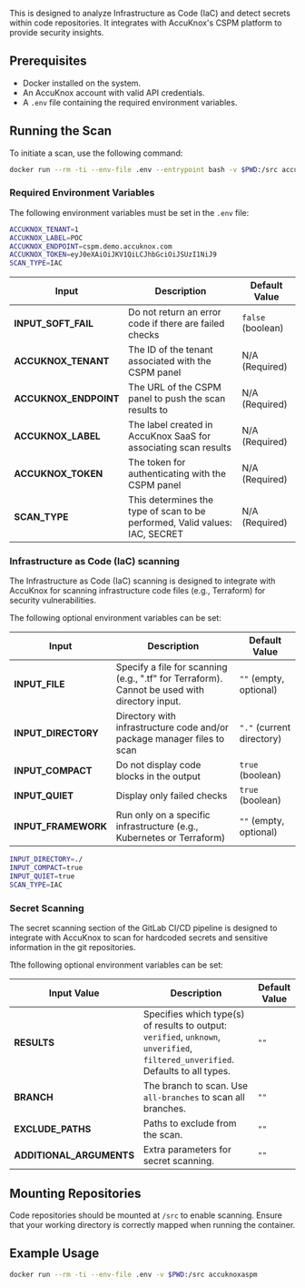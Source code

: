 This is designed to analyze Infrastructure as Code (IaC) and detect secrets within code repositories. It integrates with AccuKnox's CSPM platform to provide security insights.

## Prerequisites
- Docker installed on the system.
- An AccuKnox account with valid API credentials.
- A `.env` file containing the required environment variables.

## Running the Scan
To initiate a scan, use the following command:

```sh
docker run --rm -ti --env-file .env --entrypoint bash -v $PWD:/src accuknoxaspmscan
```

### Required Environment Variables
The following environment variables must be set in the `.env` file:

```sh
ACCUKNOX_TENANT=1
ACCUKNOX_LABEL=POC
ACCUKNOX_ENDPOINT=cspm.demo.accuknox.com
ACCUKNOX_TOKEN=eyJ0eXAiOiJKV1QiLCJhbGciOiJSUzI1NiJ9
SCAN_TYPE=IAC
```

| **Input**               | **Description**                                                                 | **Default Value**         |
|--------------------------|---------------------------------------------------------------------------------|---------------------------|
| **INPUT_SOFT_FAIL**      | Do not return an error code if there are failed checks                          | `false` (boolean)          |
| **ACCUKNOX_TENANT**      | The ID of the tenant associated with the CSPM panel                             | N/A (Required)            |
| **ACCUKNOX_ENDPOINT**    | The URL of the CSPM panel to push the scan results to                           | N/A (Required)            |
| **ACCUKNOX_LABEL**       | The label created in AccuKnox SaaS for associating scan results                 | N/A (Required)            |
| **ACCUKNOX_TOKEN**       | The token for authenticating with the CSPM panel                                | N/A (Required)            |
| **SCAN_TYPE**            | This determines the type of scan to be performed, Valid values: IAC, SECRET     | N/A (Required)            |

### Infrastructure as Code (IaC) scanning

The Infrastructure as Code (IaC) scanning is designed to integrate with AccuKnox for scanning infrastructure code files (e.g., Terraform) for security vulnerabilities.

The following optional environment variables can be set:

| **Input**               | **Description**                                                                 | **Default Value**         |
|--------------------------|---------------------------------------------------------------------------------|---------------------------|
| **INPUT_FILE**           | Specify a file for scanning (e.g., ".tf" for Terraform). Cannot be used with directory input. | `""` (empty, optional)    |
| **INPUT_DIRECTORY**      | Directory with infrastructure code and/or package manager files to scan         | `"."` (current directory) |
| **INPUT_COMPACT**        | Do not display code blocks in the output                                        | `true` (boolean)          |
| **INPUT_QUIET**          | Display only failed checks                                                      | `true` (boolean)          |
| **INPUT_FRAMEWORK**      | Run only on a specific infrastructure (e.g., Kubernetes or Terraform)           | `""` (empty, optional)    |

```sh
INPUT_DIRECTORY=./
INPUT_COMPACT=true
INPUT_QUIET=true
SCAN_TYPE=IAC
```

### Secret Scanning

The secret scanning section of the GitLab CI/CD pipeline is designed to integrate with AccuKnox to scan for hardcoded secrets and sensitive information in the git repositories.

Tthe following optional environment variables can be set:


| **Input Value**         | **Description**                                                                                     | **Default Value**                  |
| ------------------------ | --------------------------------------------------------------------------------------------------- | ---------------------------------- |
| **RESULTS**             | Specifies which type(s) of results to output: `verified`, `unknown`, `unverified`, `filtered_unverified`. Defaults to all types. | `""`                               |
| **BRANCH**              | The branch to scan. Use `all-branches` to scan all branches.                                        | `""`                               |
| **EXCLUDE_PATHS**       | Paths to exclude from the scan.                                                                     | `""`                               |
| **ADDITIONAL_ARGUMENTS**| Extra parameters for secret scanning.                                                               | `""`                               |

## Mounting Repositories
Code repositories should be mounted at `/src` to enable scanning. Ensure that your working directory is correctly mapped when running the container.

## Example Usage
```sh
docker run --rm -ti --env-file .env -v $PWD:/src accuknoxaspm
```